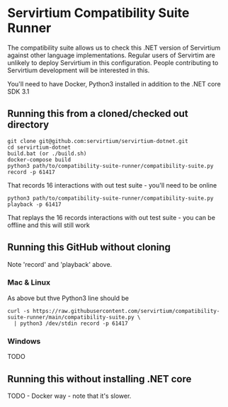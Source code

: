 # Servirtium Compatibility Suite Runner

The compatibility suite allows us to check this .NET version of Servirtium against other language implementations. Regular users of Servirtim are unlikely to deploy Servirtium in this configuration. People contributing to Servirtium development will be interested in this.

You'll need to have Docker, Python3 installed in addition to the .NET core SDK 3.1

## Running this from a cloned/checked out directory

```
git clone git@github.com:servirtium/servirtium-dotnet.git
cd servirtium-dotnet
build.bat (or ./build.sh)
docker-compose build
python3 path/to/compatibility-suite-runner/compatibility-suite.py record -p 61417
```

That records 16 interactions with out test suite - you'll need to be online

```
python3 path/to/compatibility-suite-runner/compatibility-suite.py playback -p 61417
```

That replays the 16 records interactions with out test suite - you can be offline and this will still work

## Running this GitHub without cloning

Note 'record' and 'playback' above.

### Mac & Linux

As above but thve Python3 line should be

```
curl -s https://raw.githubusercontent.com/servirtium/compatibility-suite-runner/main/compatibility-suite.py \
  | python3 /dev/stdin record -p 61417
```

### Windows

TODO

## Running this without installing .NET core

TODO - Docker way - note that it's slower.